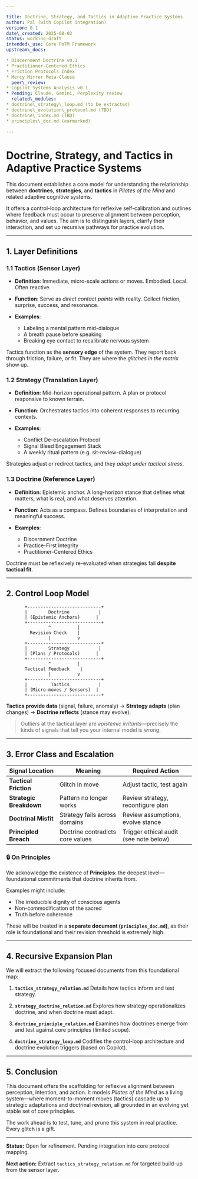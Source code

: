 ```yaml
---

title: Doctrine, Strategy, and Tactics in Adaptive Practice Systems
author: Pal (with Copilot integration)
version: 0.1
date\_created: 2025-08-02
status: working-draft
intended\_use: Core PoTM Framework
upstream\_docs:

* Discernment Doctrine v0.1
* Practitioner-Centered Ethics
* Friction Protocols Index
* Mercy Mirror Meta-Clause
  peer\_review:
* Copilot Systems Analysis v0.1
* Pending: Claude, Gemini, Perplexity review
  related\_modules:
* doctrine\_strategy\_loop.md (to be extracted)
* doctrine\_evolution\_protocol.md (TBD)
* doctrine\_index.md (TBD)
* principles\_doc.md (earmarked)

---
```


# Doctrine, Strategy, and Tactics in Adaptive Practice Systems

This document establishes a core model for understanding the relationship between **doctrines**, **strategies**, and **tactics** in *Pilates of the Mind* and related adaptive cognitive systems.

It offers a control-loop architecture for reflexive self-calibration and outlines where feedback must occur to preserve alignment between perception, behavior, and values. The aim is to distinguish layers, clarify their interaction, and set up recursive pathways for practice evolution.

---

## 1. Layer Definitions

### 1.1 Tactics (Sensor Layer)

* **Definition**: Immediate, micro-scale actions or moves. Embodied. Local. Often reactive.
* **Function**: Serve as *direct contact points* with reality. Collect friction, surprise, success, and resonance.
* **Examples**:

  * Labeling a mental pattern mid-dialogue
  * A breath pause before speaking
  * Breaking eye contact to recalibrate nervous system

Tactics function as the **sensory edge** of the system. They report back through friction, failure, or fit. They are where the *glitches in the matrix* show up.

### 1.2 Strategy (Translation Layer)

* **Definition**: Mid-horizon operational pattern. A plan or protocol responsive to known terrain.
* **Function**: Orchestrates tactics into coherent responses to recurring contexts.
* **Examples**:

  * Conflict De-escalation Protocol
  * Signal Bleed Engagement Stack
  * A weekly ritual pattern (e.g. sit-review-dialogue)

Strategies adjust or redirect tactics, and they *adapt under tactical stress*.

### 1.3 Doctrine (Reference Layer)

* **Definition**: Epistemic anchor. A long-horizon stance that defines what matters, what is real, and what deserves attention.
* **Function**: Acts as a compass. Defines boundaries of interpretation and meaningful success.
* **Examples**:

  * Discernment Doctrine
  * Practice-First Integrity
  * Practitioner-Centered Ethics

Doctrine must be reflexively re-evaluated when strategies fail **despite tactical fit**.

---

## 2. Control Loop Model

```
       +----------------------------+
       |        Doctrine           |
       | (Epistemic Anchors)      |
       +----------------------------+
                ^          |
         Revision Check    |
                |          v
       +----------------------------+
       |        Strategy           |
       | (Plans / Protocols)      |
       +----------------------------+
                ^          |
       Tactical Feedback    |
                |          v
       +----------------------------+
       |         Tactics           |
       | (Micro-moves / Sensors)  |
       +----------------------------+
```

**Tactics provide data** (signal, failure, anomaly) → **Strategy adapts** (plan changes) → **Doctrine reflects** (stance may evolve).

> Outliers at the tactical layer are *epistemic irritants*—precisely the kinds of signals that tell you your internal model is wrong.

---

## 3. Error Class and Escalation

| Signal Location         | Meaning                          | Required Action                        |
| ----------------------- | -------------------------------- | -------------------------------------- |
| **Tactical Friction**   | Glitch in move                   | Adjust tactic, test again              |
| **Strategic Breakdown** | Pattern no longer works          | Review strategy, reconfigure plan      |
| **Doctrinal Misfit**    | Strategy fails across domains    | Review assumptions, evolve stance      |
| **Principled Breach**   | Doctrine contradicts core values | Trigger ethical audit (see note below) |

### 🔒 On Principles

We acknowledge the existence of **Principles**: the deepest level—foundational commitments that doctrine inherits from.

Examples might include:

* The irreducible dignity of conscious agents
* Non-commodification of the sacred
* Truth before coherence

These will be treated in a **separate document (`principles_doc.md`)**, as their role is foundational and their revision threshold is extremely high.

---

## 4. Recursive Expansion Plan

We will extract the following focused documents from this foundational map:

1. **`tactics_strategy_relation.md`**
   Details how tactics inform and test strategy.

2. **`strategy_doctrine_relation.md`**
   Explores how strategy operationalizes doctrine, and when doctrine must adapt.

3. **`doctrine_principle_relation.md`**
   Examines how doctrines emerge from and test against core principles (limited scope).

4. **`doctrine_strategy_loop.md`**
   Codifies the control-loop architecture and doctrine evolution triggers (based on Copilot).

---

## 5. Conclusion

This document offers the scaffolding for reflexive alignment between perception, intention, and action. It models *Pilates of the Mind* as a living system—where moment-to-moment moves (tactics) cascade up to strategic adaptations and doctrinal revision, all grounded in an evolving yet stable set of core principles.

The work ahead is to test, tune, and prune this system in real practice. Every glitch is a gift.

---

**Status:** Open for refinement. Pending integration into core protocol mapping.

**Next action:** Extract `tactics_strategy_relation.md` for targeted build-up from the sensor layer.
